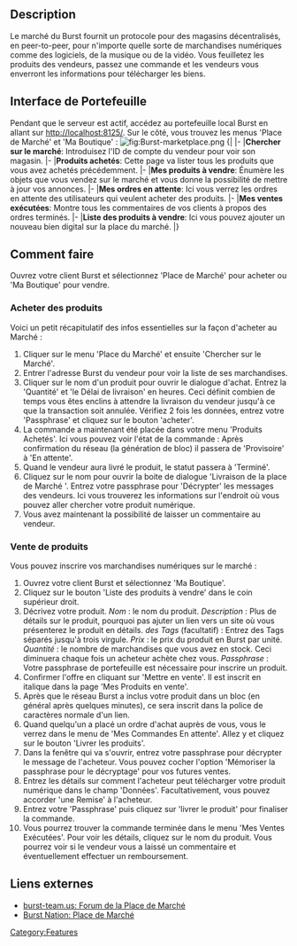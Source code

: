 <languages/>

Description
-----------

Le marché du Burst fournit un protocole pour des magasins décentralisés, en peer-to-peer, pour n'importe quelle sorte de marchandises numériques comme des logiciels, de la musique ou de la vidéo. Vous feuilletez les produits des vendeurs, passez une commande et les vendeurs vous enverront les informations pour télécharger les biens.

Interface de Portefeuille
-------------------------

Pendant que le serveur est actif, accédez au portefeuille local Burst en allant sur <http://localhost:8125/>. Sur le côté, vous trouvez les menus 'Place de Marché' et 'Ma Boutique' : ![](Burst-marketplace.png "fig:Burst-marketplace.png")
{| |- |**Chercher sur le marché**: Introduisez l'ID de compte du vendeur pour voir son magasin. |- |**Produits achetés**: Cette page va lister tous les produits que vous avez achetés précédemment. |- |**Mes produits à vendre**: Énumère les objets que vous vendez sur le marché et vous donne la possibilité de mettre à jour vos annonces. |- |**Mes ordres en attente**: Ici vous verrez les ordres en attente des utilisateurs qui veulent acheter des produits. |- |**Mes ventes exécutées**: Montre tous les commentaires de vos clients à propos des ordres terminés. |- |**Liste des produits à vendre**: Ici vous pouvez ajouter un nouveau bien digital sur la place du marché. |}

Comment faire
-------------

Ouvrez votre client Burst et sélectionnez 'Place de Marché' pour acheter ou 'Ma Boutique' pour vendre.

### Acheter des produits

Voici un petit récapitulatif des infos essentielles sur la façon d'acheter au Marché :

1.  Cliquer sur le menu 'Place du Marché' et ensuite 'Chercher sur le Marché'.
2.  Entrer l'adresse Burst du vendeur pour voir la liste de ses marchandises.
3.  Cliquer sur le nom d'un produit pour ouvrir le dialogue d'achat. Entrez la 'Quantité' et 'le Délai de livraison' en heures. Ceci définit combien de temps vous êtes enclins à attendre la livraison du vendeur jusqu'à ce que la transaction soit annulée. Vérifiez 2 fois les données, entrez votre 'Passphrase' et cliquez sur le bouton 'acheter'.
4.  La commande a maintenant été placée dans votre menu 'Produits Achetés'. Ici vous pouvez voir l'état de la commande : Après confirmation du réseau (la génération de bloc) il passera de 'Provisoire' à 'En attente'.
5.  Quand le vendeur aura livré le produit, le statut passera à 'Terminé'.
6.  Cliquez sur le nom pour ouvrir la boite de dialogue 'Livraison de la place de Marché '. Entrez votre passphrase pour 'Décrypter' les messages des vendeurs. Ici vous trouverez les informations sur l'endroit où vous pouvez aller chercher votre produit numérique.
7.  Vous avez maintenant la possibilité de laisser un commentaire au vendeur.

### Vente de produits

Vous pouvez inscrire vos marchandises numériques sur le marché :

1.  Ouvrez votre client Burst et sélectionnez 'Ma Boutique'.
2.  Cliquez sur le bouton 'Liste des produits à vendre' dans le coin supérieur droit.
3.  Décrivez votre produit.
    *Nom* : le nom du produit.
    *Description* : Plus de détails sur le produit, pourquoi pas ajuter un lien vers un site où vous présenterez le produit en détails.
    *des Tags* (facultatif) : Entrez des Tags séparés jusqu'à trois virgule.
    *Prix* : le prix du produit en Burst par unité.
    *Quantité* : le nombre de marchandises que vous avez en stock. Ceci diminuera chaque fois un acheteur achète chez vous.
    *Passphrase* : Votre passphrase de portefeuille est nécessaire pour inscrire un produit.
4.  Confirmer l'offre en cliquant sur 'Mettre en vente'. Il est inscrit en italique dans la page 'Mes Produits en vente'.
5.  Après que le réseau Burst a inclus votre produit dans un bloc (en général après quelques minutes), ce sera inscrit dans la police de caractères normale d'un lien.
6.  Quand quelqu'un a placé un ordre d'achat auprès de vous, vous le verrez dans le menu de 'Mes Commandes En attente'. Allez y et cliquez sur le bouton 'Livrer les produits'.
7.  Dans la fenêtre qui va s'ouvrir, entrez votre passphrase pour décrypter le message de l'acheteur. Vous pouvez cocher l'option 'Mémoriser la passphrase pour le décryptage' pour vos futures ventes.
8.  Entrez les détails sur comment l'acheteur peut télécharger votre produit numérique dans le champ 'Données'. Facultativement, vous pouvez accorder 'une Remise' à l'acheteur.
9.  Entrez votre 'Passphrase' puis cliquez sur 'livrer le produit' pour finaliser la commande.
10. Vous pourrez trouver la commande terminée dans le menu 'Mes Ventes Exécutées'. Pour voir les détails, cliquez sur le nom du produit. Vous pourrez voir si le vendeur vous a laissé un commentaire et éventuellement effectuer un remboursement.

Liens externes
--------------

-   [burst-team.us: Forum de la Place de Marché](https://forums.burst-team.us/category/14/marketplace/)
-   [Burst Nation: Place de Marché](https://www.burstnation.com/wbb/index.php?board/12-marketplace/)

<Category:Features>
